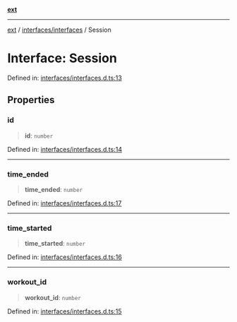 [**ext**](../../../README.md)

***

[ext](../../../README.md) / [interfaces/interfaces](../README.md) / Session

# Interface: Session

Defined in: [interfaces/interfaces.d.ts:13](https://github.com/Dion-Krasniqi/workout-tracker/blob/d35cdad79815d530f1000c93f7ff12a99e28154b/Ext/interfaces/interfaces.d.ts#L13)

## Properties

### id

> **id**: `number`

Defined in: [interfaces/interfaces.d.ts:14](https://github.com/Dion-Krasniqi/workout-tracker/blob/d35cdad79815d530f1000c93f7ff12a99e28154b/Ext/interfaces/interfaces.d.ts#L14)

***

### time\_ended

> **time\_ended**: `number`

Defined in: [interfaces/interfaces.d.ts:17](https://github.com/Dion-Krasniqi/workout-tracker/blob/d35cdad79815d530f1000c93f7ff12a99e28154b/Ext/interfaces/interfaces.d.ts#L17)

***

### time\_started

> **time\_started**: `number`

Defined in: [interfaces/interfaces.d.ts:16](https://github.com/Dion-Krasniqi/workout-tracker/blob/d35cdad79815d530f1000c93f7ff12a99e28154b/Ext/interfaces/interfaces.d.ts#L16)

***

### workout\_id

> **workout\_id**: `number`

Defined in: [interfaces/interfaces.d.ts:15](https://github.com/Dion-Krasniqi/workout-tracker/blob/d35cdad79815d530f1000c93f7ff12a99e28154b/Ext/interfaces/interfaces.d.ts#L15)
